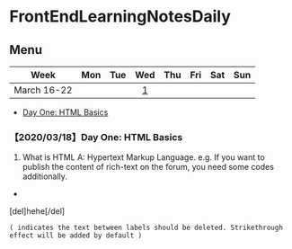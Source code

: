 # FrontEndLearningNotesDaily
## Menu 

Week | Mon | Tue | Wed | Thu | Fri | Sat | Sun  
:-: | :-: | :-: | :-: | :-: | :-: | :-: | :-:
March 16-22  | | | [1](https://github.com/vivi3nli/LeetCodeDaily#20180613%E9%A2%98%E7%9B%AE)|||||

- [Day One: HTML Basics](https://github.com/YuuSUN/FrontEndLearningNotesDaily/blob/master/README.md)



### 【2020/03/18】Day One: HTML Basics
1. What is HTML 
A: Hypertext Markup Language. e.g. If you want to publish the content of rich-text on the forum, you need some codes additionally. 
- ```html
[del]hehe[/del]
``` 
( indicates the text between labels should be deleted. Strikethrough effect will be added by default )
